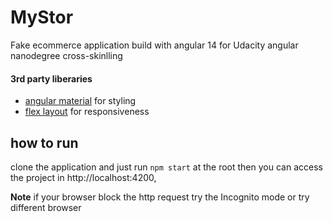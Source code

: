 # MyStor
Fake ecommerce application build with angular 14 for Udacity angular nanodegree cross-skinlling 
#### 3rd party liberaries
- [angular material][1] for styling
- [flex layout][2] for responsiveness
## how to run
clone the application and just run `npm start` at the root then you can access the project in http://localhost:4200,

**Note** if your browser block the http request try the Incognito mode or try different browser


















[1]: https://material.angular.io/
[2]: https://github.com/angular/flex-layout
